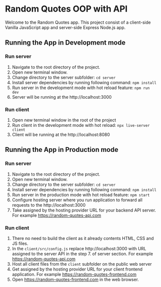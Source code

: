# Random Quotes OOP with API

Welcome to the Random Quotes app.
This project consist of a client-side Vanilla JavaScript app and server-side Express Node.js app.

## Running the App in Development mode

### Run server

1. Navigate to the root directory of the project.
2. Open new terminal window.
3. Change directory to the server subfolder:
   `cd server`
4. Install server dependencies by running following command:
   `npm install`
5. Run server in the development mode with hot reload feature:
   `npm run dev`
6. Server will be running at the http://localhost:3000

### Run client

1. Open new terminal window in the root of the project
2. Run client in the development mode with hot reload:
   `npx live-server client`
3. Client will be running at the http://localhost:8080

## Running the App in Production mode

### Run server

1. Navigate to the root directory of the project.
2. Open new terminal window.
3. Change directory to the server subfolder:
   `cd server`
4. Install server dependencies by running following command:
   `npm install`
5. Run server in the production mode with hot reload feature:
   `npm start`
6. Configure hosting server where you run application to forward all requests to the
   http://localhost:3000
7. Take assigned by the hosting provider URL for your backend API server.
   For example https://random-quotes-api.com

### Run client

1. There no need to build the client as it already contents HTML, CSS and JS files.
2. In the `client/src/config.js` replace http://localhost:3000 with URL assigned to the server API in the step 7. of server section. For example https://random-quotes-api.com
3. Host all client files from the `client` subfolder on the public web server
4. Get assigned by the hosting provider URL for your client frontend application. For example https://random-quotes-frontend.com
5. Open https://random-quotes-frontend.com in the web browser.
